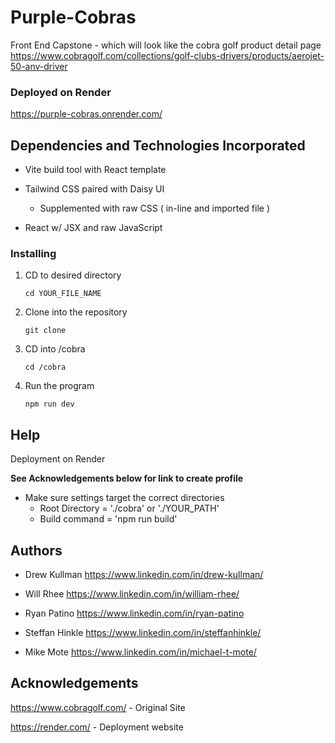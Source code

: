# Purple-Cobras
Front End Capstone - which will look like the cobra golf product detail page
https://www.cobragolf.com/collections/golf-clubs-drivers/products/aerojet-50-anv-driver

### Deployed on Render
https://purple-cobras.onrender.com/

## Dependencies and Technologies Incorporated

- Vite build tool with React template
- Tailwind CSS paired with Daisy UI
  
  - Supplemented with raw CSS ( in-line and imported file )
    
- React w/ JSX and raw JavaScript

### Installing
1. CD to desired directory
   ```
   cd YOUR_FILE_NAME
   ```
   
2. Clone into the repository
   ```
   git clone
   ```

3. CD into /cobra
   ```
   cd /cobra
   ```

5. Run the program
   ```
   npm run dev
   ```

## Help
  Deployment on Render
  
  **See Acknowledgements below for link to create profile**
  - Make sure settings target the correct directories
    - Root Directory = './cobra' or './YOUR_PATH'
    - Build command = 'npm run build'
 
## Authors

- Drew Kullman https://www.linkedin.com/in/drew-kullman/

- Will Rhee https://www.linkedin.com/in/william-rhee/

- Ryan Patino https://www.linkedin.com/in/ryan-patino

- Steffan Hinkle https://www.linkedin.com/in/steffanhinkle/ 

- Mike Mote https://www.linkedin.com/in/michael-t-mote/

## Acknowledgements 

https://www.cobragolf.com/ - Original Site

https://render.com/ - Deployment website
